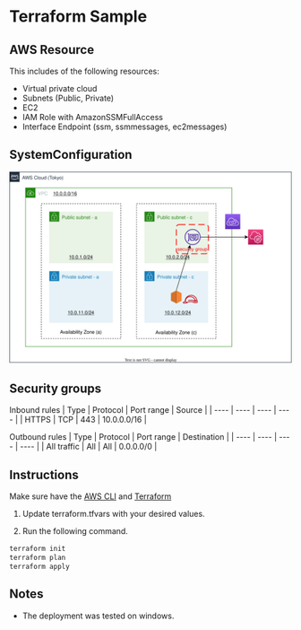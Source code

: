 # Terraform Sample
## AWS Resource
This includes of the following resources:
- Virtual private cloud
- Subnets (Public, Private)
- EC2
- IAM Role with AmazonSSMFullAccess
- Interface Endpoint (ssm, ssmmessages, ec2messages)

## SystemConfiguration
![SystemConfiguration](/img/SystemConfiguration.svg)

## Security groups
Inbound rules
|  Type  |  Protocol  |  Port  range |  Source  |
| ---- | ---- | ---- | ---- |
|  HTTPS  |  TCP  |  443  |  10.0.0.0/16  |

Outbound rules
|  Type  |  Protocol  |  Port  range |  Destination  |
| ---- | ---- | ---- | ---- |
|  All traffic  |  All  |  All  |  0.0.0.0/0  |

## Instructions
Make sure have the [AWS CLI](https://aws.amazon.com/jp/cli/) and [Terraform](https://www.terraform.io/downloads)

1. Update terraform.tfvars with your desired values.

2. Run the following command.

```bash:bash
terraform init
terraform plan
terraform apply
```

## Notes
- The deployment was tested on windows.

